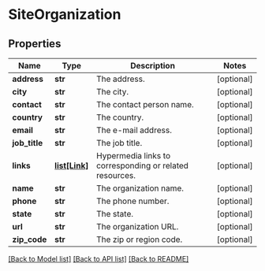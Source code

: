 # SiteOrganization

## Properties
Name | Type | Description | Notes
------------ | ------------- | ------------- | -------------
**address** | **str** | The address. | [optional] 
**city** | **str** | The city. | [optional] 
**contact** | **str** | The contact person name. | [optional] 
**country** | **str** | The country. | [optional] 
**email** | **str** | The e-mail address. | [optional] 
**job_title** | **str** | The job title. | [optional] 
**links** | [**list[Link]**](Link.md) | Hypermedia links to corresponding or related resources. | [optional] 
**name** | **str** | The organization name. | [optional] 
**phone** | **str** | The phone number. | [optional] 
**state** | **str** | The state. | [optional] 
**url** | **str** | The organization URL. | [optional] 
**zip_code** | **str** | The zip or region code. | [optional] 

[[Back to Model list]](../README.md#documentation-for-models) [[Back to API list]](../README.md#documentation-for-api-endpoints) [[Back to README]](../README.md)

